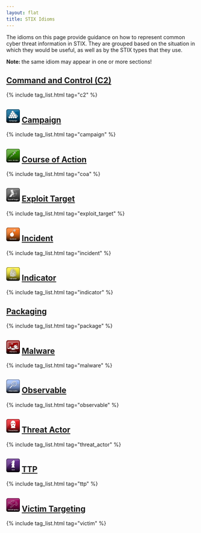 ```yaml
---
layout: flat
title: STIX Idioms
---
```


<link href="/css/idioms.css" rel="stylesheet"/>

The idioms on this page provide guidance on how to represent common cyber threat
information in STIX. They are grouped based on the situation in which they would
be useful, as well as by the STIX types that they use.  

<p class="alert alert-warning"><strong>Note: </strong> the same idiom may appear in one or more sections!</p>

<div class="row">
	<div class="col-md-6">
		<div class="panel-group">
		  <div class="panel panel-primary">
		    <div class="panel-heading">
		      <h2 class="panel-title">
				<span class="img-spacer"></span>
		        <a data-toggle="collapse" href="#c2">
		          Command and Control (C2)
		        </a>
		      </h2>
		    </div>
		    <div id="c2" class="panel-collapse collapse in">
		      <div class="panel-body">
		    	  {% include tag_list.html tag="c2" %}
		      </div>
		    </div>
		  </div>
		  <div class="panel panel-primary">
		    <div class="panel-heading">
		      <h2 class="panel-title">
      			<img src="/images/Campaign.png" width="36px" alt="Campaign Icon" />
		        <a data-toggle="collapse" href="#campaign">
		          Campaign
		        </a>
		      </h2>
		    </div>
		    <div id="campaign" class="panel-collapse collapse in">
		      <div class="panel-body">
    			  {% include tag_list.html tag="campaign" %}
		      </div>
		    </div>
		  </div>
		  <div class="panel panel-primary">
		    <div class="panel-heading">
		      <h2 class="panel-title">
      			<img src="/images/Course of Action.png" width="36px" alt="Course of Action Icon" />
		        <a data-toggle="collapse" href="#coa">
		          Course of Action
		        </a>
		      </h2>
		    </div>
		    <div id="coa" class="panel-collapse collapse in">
		      <div class="panel-body">
    			  {% include tag_list.html tag="coa" %}
		      </div>
		    </div>
		  </div>
		  <div class="panel panel-primary">
		    <div class="panel-heading">
		      <h2 class="panel-title">
      			<img src="/images/Exploit Target.png" width="36px" alt="Exploit Target Icon" />
		        <a data-toggle="collapse" href="#et">
		          Exploit Target
		        </a>
		      </h2>
		    </div>
		    <div id="et" class="panel-collapse collapse in">
		      <div class="panel-body">
    			  {% include tag_list.html tag="exploit_target" %}
		      </div>
		    </div>
		  </div>
		  <div class="panel panel-primary">
		    <div class="panel-heading">
		      <h2 class="panel-title">
      			<img src="/images/Incident.png" width="36px" alt="Incident Icon" />
		        <a data-toggle="collapse" href="#incident">
		          Incident
		        </a>
		      </h2>
		    </div>
		    <div id="incident" class="panel-collapse collapse in">
		      <div class="panel-body">
    			  {% include tag_list.html tag="incident" %}
		      </div>
		    </div>
		  </div>
		  <div class="panel panel-primary">
		    <div class="panel-heading">
		      <h2 class="panel-title">
      			<img src="/images/Indicator.png" width="36px" alt="Indicator Icon" />
		        <a data-toggle="collapse" href="#indicator">
		          Indicator
		        </a>
		      </h2>
		    </div>
		    <div id="indicator" class="panel-collapse collapse in">
		      <div class="panel-body">
    			  {% include tag_list.html tag="indicator" %}
		      </div>
		    </div>
		  </div>
		</div>
	</div>
	<div class="col-md-6">
		<div class="panel-group">
		  <div class="panel panel-primary">
		    <div class="panel-heading">
		      <h2 class="panel-title">
				<span class="img-spacer"></span>
		        <a data-toggle="collapse" href="#packaging">
				  Packaging
		        </a>
		      </h2>
		    </div>
		    <div id="packaging" class="panel-collapse collapse in">
		      <div class="panel-body">
		    {% include tag_list.html tag="package" %}
		      </div>
		    </div>
		  </div>
		  <div class="panel panel-primary">
		    <div class="panel-heading">
		      <h2 class="panel-title">
				<img src="/images/Malware.png" width="36px" alt="Malware Icon">
		        <a data-toggle="collapse" href="#malware">
				  Malware
		        </a>
		      </h2>
		    </div>
		    <div id="malware" class="panel-collapse collapse in">
		      <div class="panel-body">
		    	  {% include tag_list.html tag="malware" %}
		      </div>
		    </div>
		  </div>
		  <div class="panel panel-primary">
		    <div class="panel-heading">
		      <h2 class="panel-title">
				<img src="/images/Observable.png" width="36px" alt="Observable Icon">
		        <a data-toggle="collapse" href="#observable">
				  Observable
		        </a>
		      </h2>
		    </div>
		    <div id="observable" class="panel-collapse collapse in">
		      <div class="panel-body">
		    	  {% include tag_list.html tag="observable" %}
		      </div>
		    </div>
		  </div>
		  <div class="panel panel-primary">
		    <div class="panel-heading">
		      <h2 class="panel-title">
				<img src="/images/Threat Actor.png" width="36px" alt="Threat Actor Icon">
		        <a data-toggle="collapse" href="#threatactor">
				  Threat Actor
		        </a>
		      </h2>
		    </div>
		    <div id="threatactor" class="panel-collapse collapse in">
		      <div class="panel-body">
		    	  {% include tag_list.html tag="threat_actor" %}
		      </div>
		    </div>
		  </div>
		  <div class="panel panel-primary">
		    <div class="panel-heading">
		      <h2 class="panel-title">
				<img src="/images/TTP.png" width="36px" alt="TTP Icon">
		        <a data-toggle="collapse" href="#ttp">
				  TTP
		        </a>
		      </h2>
		    </div>
		    <div id="ttp" class="panel-collapse collapse in">
		      <div class="panel-body">
		    	  {% include tag_list.html tag="ttp" %}
		      </div>
		    </div>
		  </div>
		  <div class="panel panel-primary">
		    <div class="panel-heading">
		      <h2 class="panel-title">
				<img src="/images/Victim Targeting.png" width="36px" alt="Victim Targeting Icon">
		        <a data-toggle="collapse" href="#collapseThree">
					Victim Targeting
		        </a>
		      </h2>
		    </div>
		    <div id="collapseThree" class="panel-collapse collapse in">
		      <div class="panel-body">
		    	  {% include tag_list.html tag="victim" %}
		      </div>
		    </div>
		  </div>
		</div>
	</div>
</div>
